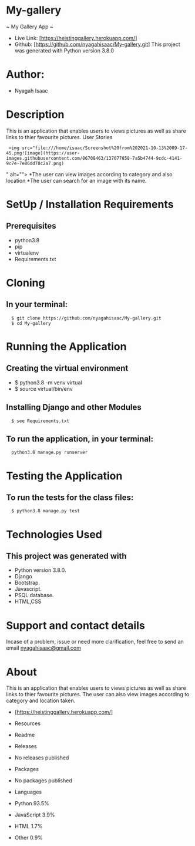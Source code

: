 # My-gallery
~ My Gallery App ~ 
* Live Link: [https://heistinggallery.herokuapp.com/]
* Github:  [https://github.com/nyagahisaac/My-gallery.git] This project was generated with Python version 3.8.0
# Author:

* Nyagah Isaac
# Description

This is an application that enables users to views pictures as well as share links to thier favourite pictures.
User Stories

     <img src="file:///home/isaac/Screenshot%20from%202021-10-13%2009-17-45.png![image](https://user-images.githubusercontent.com/86708463/137077858-7a5b4744-9cdc-4141-9c7e-7e86dd78c2a7.png)
" alt="">
*The user can view images according to category and also location *The user can search for an image with its name.
# SetUp / Installation Requirements
## Prerequisites

   * python3.8
   * pip
   * virtualenv
   * Requirements.txt

# Cloning

   ## In your terminal:

      $ git clone https://github.com/nyagahisaac/My-gallery.git
      $ cd My-gallery

# Running the Application

  ##  Creating the virtual environment

   *   $ python3.8 -m venv virtual
   *  $ source virtual/bin/env

 ##  Installing Django and other Modules

      $ see Requirements.txt

  ##  To run the application, in your terminal:

      python3.8 manage.py runserver

# Testing the Application

   ## To run the tests for the class files:

      $ python3.8 manage.py test

# Technologies Used

## This project was generated with

   * Python version 3.8.0.
   * Django
   * Bootstrap.
   * Javascript.
   * PSQL database.
   * HTML,CSS

# Support and contact details

Incase of a problem, issue or need more clarification, feel free to send an email
nyagahisaac@gmail.com
# About

This is an application that enables users to views pictures as well as share links to thier favourite pictures. The user can also view images according to category and location taken.
* [https://heistinggallery.herokuapp.com/]
* Resources
* Readme
* Releases
* No releases published
* Packages
* No packages published
* Languages

* Python 93.5%
* JavaScript 3.9%
* HTML 1.7%
* Other 0.9%
